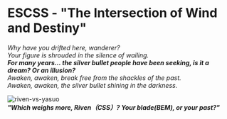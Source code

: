 # ESCSS - "The Intersection of Wind and Destiny"
*Why have you drifted here, wanderer?*  
*Your figure is shrouded in the silence of wailing.*  
***For many years... the silver bullet people have been seeking, is it a dream? Or an illusion?***  
*Awaken, awaken, break free from the shackles of the past.*  
*Awaken, awaken, the silver bullet shining in the darkness.*  

![riven-vs-yasuo](./img/riven-vs-yasuo.png)  
***"Which weighs more, Riven（CSS）? Your blade(BEM), or your past?"***
